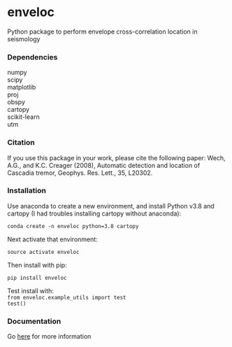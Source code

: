 # enveloc
Python package to perform envelope cross-correlation location in seismology

### Dependencies
numpy<br>
scipy<br>
matplotlib<br>
proj<br>
obspy<br>
cartopy<br>
scikit-learn<br>
utm<br>

### Citation
If you use this package in your work, please cite the following paper: Wech, A.G., and K.C. Creager (2008), Automatic detection and location of Cascadia tremor, Geophys. Res. Lett., 35, L20302.

### Installation
Use anaconda to create a new environment, and install Python v3.8 and cartopy (I had troubles installing cartopy without anaconda):<br>

`conda create -n enveloc python=3.8 cartopy`<br>

Next activate that environment:<br>

`source activate enveloc`<br>

Then install with pip:<br>

`pip install enveloc`<br>

Test install with:<br>
`from enveloc.example_utils import test`<br>
`test()`<br>

### Documentation

Go [here](https://enveloc.readthedocs.io/) for more information<br>
